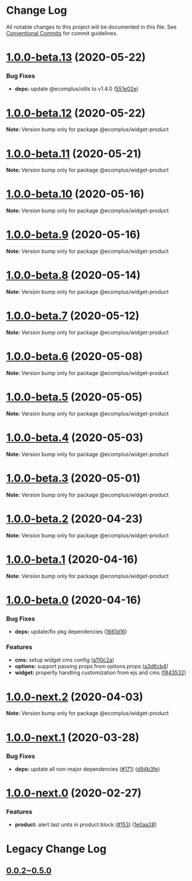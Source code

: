 # Change Log

All notable changes to this project will be documented in this file.
See [Conventional Commits](https://conventionalcommits.org) for commit guidelines.

# [1.0.0-beta.13](https://github.com/ecomplus/storefront/compare/@ecomplus/widget-product@1.0.0-beta.12...@ecomplus/widget-product@1.0.0-beta.13) (2020-05-22)


### Bug Fixes

* **deps:** update @ecomplus/utils to v1.4.0 ([551e02e](https://github.com/ecomplus/storefront/commit/551e02e0e1e3bee6ce7002fd84d0c91f9cb8fb08))





# [1.0.0-beta.12](https://github.com/ecomplus/storefront/compare/@ecomplus/widget-product@1.0.0-beta.11...@ecomplus/widget-product@1.0.0-beta.12) (2020-05-22)

**Note:** Version bump only for package @ecomplus/widget-product





# [1.0.0-beta.11](https://github.com/ecomplus/storefront/compare/@ecomplus/widget-product@1.0.0-beta.10...@ecomplus/widget-product@1.0.0-beta.11) (2020-05-21)

**Note:** Version bump only for package @ecomplus/widget-product





# [1.0.0-beta.10](https://github.com/ecomplus/storefront/compare/@ecomplus/widget-product@1.0.0-beta.9...@ecomplus/widget-product@1.0.0-beta.10) (2020-05-16)

**Note:** Version bump only for package @ecomplus/widget-product





# [1.0.0-beta.9](https://github.com/ecomplus/storefront/compare/@ecomplus/widget-product@1.0.0-beta.8...@ecomplus/widget-product@1.0.0-beta.9) (2020-05-16)

**Note:** Version bump only for package @ecomplus/widget-product





# [1.0.0-beta.8](https://github.com/ecomplus/storefront/compare/@ecomplus/widget-product@1.0.0-beta.7...@ecomplus/widget-product@1.0.0-beta.8) (2020-05-14)

**Note:** Version bump only for package @ecomplus/widget-product





# [1.0.0-beta.7](https://github.com/ecomplus/storefront/compare/@ecomplus/widget-product@1.0.0-beta.6...@ecomplus/widget-product@1.0.0-beta.7) (2020-05-12)

**Note:** Version bump only for package @ecomplus/widget-product





# [1.0.0-beta.6](https://github.com/ecomplus/storefront/compare/@ecomplus/widget-product@1.0.0-beta.5...@ecomplus/widget-product@1.0.0-beta.6) (2020-05-08)

**Note:** Version bump only for package @ecomplus/widget-product





# [1.0.0-beta.5](https://github.com/ecomplus/storefront/compare/@ecomplus/widget-product@1.0.0-beta.4...@ecomplus/widget-product@1.0.0-beta.5) (2020-05-05)

**Note:** Version bump only for package @ecomplus/widget-product





# [1.0.0-beta.4](https://github.com/ecomplus/storefront/compare/@ecomplus/widget-product@1.0.0-beta.3...@ecomplus/widget-product@1.0.0-beta.4) (2020-05-03)

**Note:** Version bump only for package @ecomplus/widget-product





# [1.0.0-beta.3](https://github.com/ecomplus/storefront/compare/@ecomplus/widget-product@1.0.0-beta.2...@ecomplus/widget-product@1.0.0-beta.3) (2020-05-01)

**Note:** Version bump only for package @ecomplus/widget-product





# [1.0.0-beta.2](https://github.com/ecomplus/storefront/compare/@ecomplus/widget-product@1.0.0-beta.1...@ecomplus/widget-product@1.0.0-beta.2) (2020-04-23)

**Note:** Version bump only for package @ecomplus/widget-product





# [1.0.0-beta.1](https://github.com/ecomplus/storefront/compare/@ecomplus/widget-product@1.0.0-beta.0...@ecomplus/widget-product@1.0.0-beta.1) (2020-04-16)

**Note:** Version bump only for package @ecomplus/widget-product





# [1.0.0-beta.0](https://github.com/ecomplus/storefront/compare/@ecomplus/widget-product@1.0.0-next.2...@ecomplus/widget-product@1.0.0-beta.0) (2020-04-16)


### Bug Fixes

* **deps:** update/fix pkg dependencies ([1661d16](https://github.com/ecomplus/storefront/commit/1661d163a9fc835c616ccd29dc60b810e9556d28))


### Features

* **cms:** setup widget cms config ([a110c2a](https://github.com/ecomplus/storefront/commit/a110c2a027fb0f08e76459cf4e3fdcabeac5e81c))
* **options:** support passing props from options.props ([a3d6cb4](https://github.com/ecomplus/storefront/commit/a3d6cb483429a8e16cdb88b04134ca6caf32fd82))
* **widget:** properlly handling customization from ejs and cms ([f843532](https://github.com/ecomplus/storefront/commit/f8435324866d3eeae2828f94d2e90523a02c18f0))





# [1.0.0-next.2](https://github.com/ecomplus/storefront/compare/@ecomplus/widget-product@1.0.0-next.1...@ecomplus/widget-product@1.0.0-next.2) (2020-04-03)

**Note:** Version bump only for package @ecomplus/widget-product





# [1.0.0-next.1](https://github.com/ecomplus/storefront/compare/@ecomplus/widget-product@1.0.0-next.0...@ecomplus/widget-product@1.0.0-next.1) (2020-03-28)


### Bug Fixes

* **deps:** update all non-major dependencies ([#171](https://github.com/ecomplus/storefront/issues/171)) ([d94b3fe](https://github.com/ecomplus/storefront/commit/d94b3fec0726e5d92becd3dd53f3833c77bb03cc))





# [1.0.0-next.0](https://github.com/ecomplus/storefront/compare/@ecomplus/widget-product@0.4.15...@ecomplus/widget-product@1.0.0-next.0) (2020-02-27)


### Features

* **product:** alert last units in product block ([#153](https://github.com/ecomplus/storefront/issues/153)) ([1e0aa28](https://github.com/ecomplus/storefront/commit/1e0aa283c4a636aca6c75e8ef935d2f50a496529))





# Legacy Change Log

## [0.0.2~0.5.0](/LEGACY_CHANGELOGS/widget-product/v0.0.2~v0.5.0.md)

